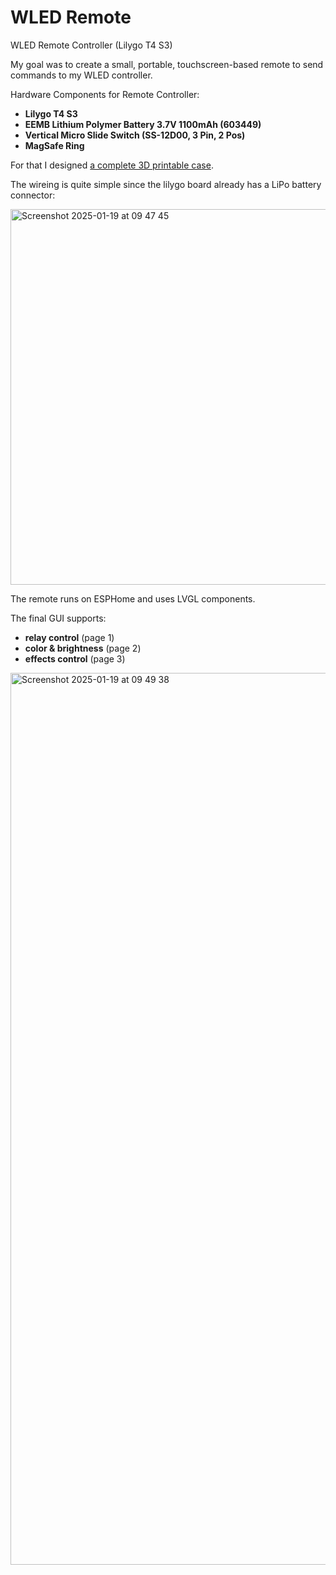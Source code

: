 # WLED Remote
WLED Remote Controller (Lilygo T4 S3)

My goal was to create a small, portable, touchscreen-based remote to send commands to my WLED controller.

Hardware Components for Remote Controller:
+ **Lilygo T4 S3**
+ **EEMB Lithium Polymer Battery 3.7V 1100mAh (603449)**
+ **Vertical Micro Slide Switch (SS-12D00, 3 Pin, 2 Pos)**
+ **MagSafe Ring**

For that I designed [a complete 3D printable case](https://makerworld.com/en/models/973948#profileId-946226).

The wireing is quite simple since the lilygo board already has a LiPo battery connector:

<img width="601" alt="Screenshot 2025-01-19 at 09 47 45" src="https://github.com/user-attachments/assets/dcc1ce7e-b38c-4db9-b56b-eba25d8046b3" />

The remote runs on ESPHome and uses LVGL components.

The final GUI supports:
+ **relay control** (page 1)
+ **color & brightness** (page 2)
+ **effects control** (page 3)

<img width="1427" alt="Screenshot 2025-01-19 at 09 49 38" src="https://github.com/user-attachments/assets/a721e742-237e-4a8e-8eee-b7703a0a6554" />

